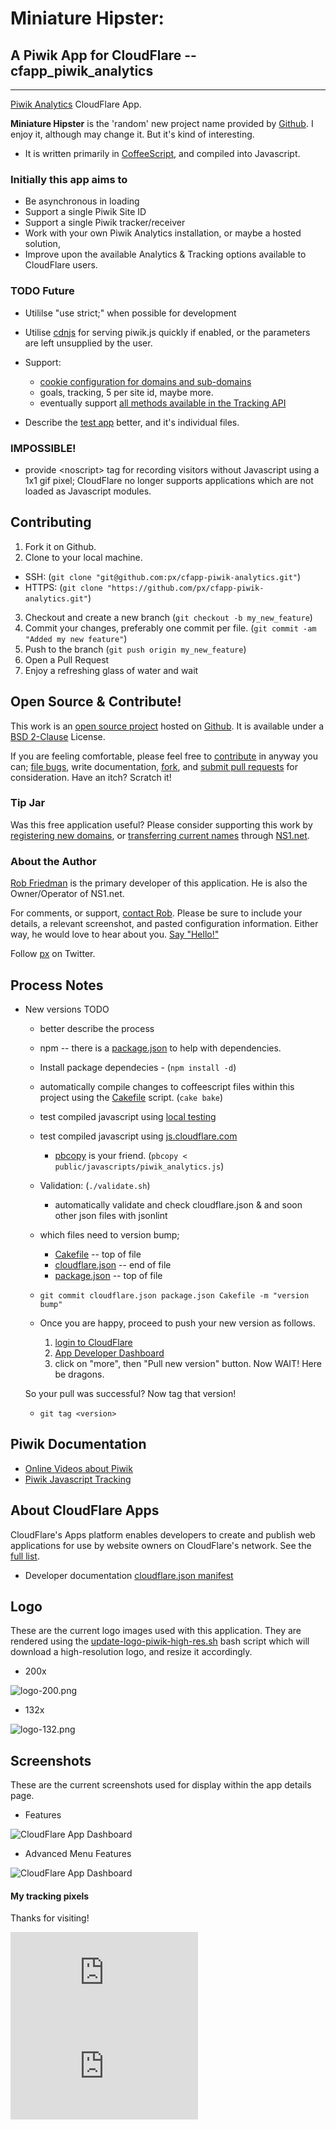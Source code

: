 # Miniature Hipster:
## A Piwik App for CloudFlare -- cfapp_piwik_analytics
------------------------------------------------------
[Piwik Analytics](https://www.cloudflare.com/apps/piwik_analytics) CloudFlare App.

**Miniature Hipster** is the 'random' new project name provided by [Github](https://github.com/new). I enjoy it, although may change it. But it's kind of interesting.
  * It is written primarily in [CoffeeScript](http://coffeescript.org/), and compiled into Javascript.

### Initially this app aims to
  * Be asynchronous in loading
  * Support a single Piwik Site ID
  * Support a single Piwik tracker/receiver
  * Work with your own Piwik Analytics installation, or maybe a hosted solution,
  * Improve upon the available Analytics &amp; Tracking options available to CloudFlare users.

### TODO Future
* Utililse "use strict;" when possible for development
* Utilise [cdnjs](http://cdnjs.com/#piwik) for serving piwik.js quickly if enabled, or the parameters are left unsupplied by the user.

* Support:
  * [cookie configuration for domains and sub-domains](http://piwik.org/docs/javascript-tracking/#toc-cookie-configuration-for-domains-and-subdomains)
  * goals, tracking, 5 per site id, maybe more.
  * eventually support [all methods available in the Tracking API](http://piwik.org/docs/javascript-tracking/#toc-list-of-all-methods-available-in-the-tracking-api)
* Describe the [test app](./test) better, and it's individual files.

### IMPOSSIBLE! 
  * provide &lt;noscript&gt; tag for recording visitors without Javascript using a 1x1 gif pixel; CloudFlare no longer supports applications which are not loaded as Javascript modules.


Contributing
------------

1. Fork it on Github.
2. Clone to your local machine.
  * SSH: (`git clone "git@github.com:px/cfapp-piwik-analytics.git"`)
  * HTTPS: (`git clone "https://github.com/px/cfapp-piwik-analytics.git"`)
3. Checkout and create a new branch (`git checkout -b my_new_feature`)
4. Commit your changes, preferably one commit per file. (`git commit -am "Added my new feature"`)
5. Push to the branch (`git push origin my_new_feature`)
6. Open a Pull Request
7. Enjoy a refreshing glass of water and wait


<a name="open-source"></a>
## Open Source & Contribute!
This work is an [open source project](https://github.com/px/cfapp-piwik-analytics/?utm_campaign=cloudflare&utm_src=cfapp_pa&utm_content=open+source+project#readme) hosted on [Github](https://github.com/). It is available under a <a href='https://github.com/px/cfapp-piwik-analytics/raw/master/LICENSE.txt'>BSD 2-Clause</a> License.

If you are feeling comfortable, please feel free to [contribute](https://github.com/px/cfapp-piwik-analytics/?utm_campaign=cloudflare&utm_src=cfapp_pa&utm_content=contribute#contributing) in anyway you can; <a href="https://github.com/px/cfapp-piwik-analytics/issues">file bugs</a>, write documentation, <a href="https://github.com/px/cfapp-piwik-analytics/fork">fork</a>, and <a href="https://github.com/px/cfapp-piwik-analytics/pulls">submit pull requests</a> for consideration. Have an itch? Scratch it!

<a name="tip-jar"></a>
### Tip Jar
Was this free application useful? Please consider supporting this work by [registering new domains](http://ns1.net/en/domains/new/?utm_campaign=github&utm_src=cfapp_pa&utm_content=tip-jar), or [transferring current names](http://ns1.net/en/domains/transfer/?utm_campaign=github&utm_src=cfapp_pa&utm_content=tip-jar) through [NS1.net](http://ns1.net/?utm_campaign=github&utm_src=cfapp_pa&utm_content=tip-jar).

<a name="author"></a>
### About the Author
[Rob Friedman](http://playerx.net/?utm_campaign=github&utm_src=cfapp_pa&utm_content=me) is the primary developer of this application. He is also the Owner/Operator of NS1.net.

For comments, or support, [contact Rob](http://playerx.net/contact/?utm_campaign=github&utm_src=cfapp_pa&utm_content=contact). Please be sure to include your details, a relevant screenshot, and pasted configuration information. Either way, he would love to hear about you. [Say "Hello!"](http://playerx.net/contact/?utm_campaign=github&utm_src=cfapp_pa&utm_content=hello)

Follow <a href="http://twitter.com/px">px</a> on Twitter.


Process Notes
-------------
* New versions TODO
  * better describe the process
  * npm -- there is a [package.json](package.json) to help with dependencies.
   * Install package dependecies - (`npm install -d`)

    * automatically compile changes to coffeescript files within this project using the [Cakefile](Cakefile) script. (`cake bake`)
    * test compiled javascript using [local testing](test/index.html)
    * test compiled javascript using [js.cloudflare.com](http://js.cloudflare.com/)
      * [pbcopy](http://developer.apple.com/library/mac/documentation/Darwin/Reference/ManPages/man1/pbcopy.1.html) is your friend. (`pbcopy < public/javascripts/piwik_analytics.js`)
    * Validation: (`./validate.sh`)
      * automatically validate and check cloudflare.json &amp; and soon other json files with jsonlint

    * which files need to version bump;
      * [Cakefile](Cakefile) -- top of file
      * [cloudflare.json](cloudflare.json) -- end of file
      * [package.json](package.json) -- top of file

    * `git commit cloudflare.json package.json Cakefile -m "version bump"`

    * Once you are happy, proceed to push your new version as follows.
      1. [login to CloudFlare](https://www.cloudflare.com/login)
      2. [App Developer Dashboard](https://www.cloudflare.com/app-signup)
      3. click on "more", then "Pull new version" button. Now WAIT! Here be dragons.

    So your pull was successful? Now tag that version!
    * `git tag <version>`


Piwik Documentation
-------------------

 * [Online Videos about Piwik](https://piwik.org/blog/category/videos/)
 * [Piwik Javascript Tracking](http://piwik.org/docs/javascript-tracking/)

About CloudFlare Apps
---------------------
CloudFlare's Apps platform enables developers to create and publish web applications for use by website owners on CloudFlare's network. See the [full list](https://www.cloudflare.com/apps).

* Developer documentation [cloudflare.json manifest](http://appdev.cloudflare.com/next/cloudflare-json.html)

Logo
----

These are the current logo images used with this application. They are rendered using the [update-logo-piwik-high-res.sh](update-logo-piwik-high-res.sh) bash script which will download a high-resolution logo, and resize it accordingly.

* 200x

![logo-200.png](public/images/logo-200.png)


* 132x

![logo-132.png](public/images/logo-132.png)

Screenshots
-----------

These are the current screenshots used for display within the app details page.

* Features

![CloudFlare App Dashboard](public/images/piwik_cfapp_screenshot_1.png)

* Advanced Menu Features

![CloudFlare App Dashboard](public/images/piwik_cfapp_screenshot_2.png)



#### My tracking pixels

Thanks for visiting!

![Tracking Pixel](https://piwik-ssl.ns1.net/piwik.php?idSite=26&rec=1)
![Tracking Pixel](https://piwik-ssl.ns1.net/piwik.php?idSite=27&rec=1)
